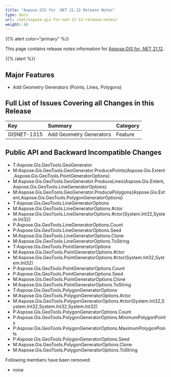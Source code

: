 ```yaml
---
title: "Aspose.GIS for .NET 21.12 Release Notes"
type: docs
url: /net/aspose-gis-for-net-21-12-release-notes/
weight: 60
---
```


{{% alert color="primary" %}} 

This page contains release notes information for [Aspose.GIS for .NET 21.12](https://www.nuget.org/packages/Aspose.GIS/21.12.0).

{{% /alert %}} 
## **Major Features**
- Add Geometry Generators (Points, Lines, Polygons)

## **Full List of Issues Covering all Changes in this Release**

|**Key**|**Summary**|**Category**|
| :- | :- | :- |
| GISNET-1315 | Add Geometry Generators | Feature |

## **Public API and Backward Incompatible Changes**
- T:Aspose.Gis.GeoTools.GeoGenerator
- M:Aspose.Gis.GeoTools.GeoGenerator.ProducePoints(Aspose.Gis.Extent,Aspose.Gis.GeoTools.PointGeneratorOptions)
- M:Aspose.Gis.GeoTools.GeoGenerator.ProduceLines(Aspose.Gis.Extent,Aspose.Gis.GeoTools.LineGeneratorOptions)
- M:Aspose.Gis.GeoTools.GeoGenerator.ProducePolygons(Aspose.Gis.Extent,Aspose.Gis.GeoTools.PolygonGeneratorOptions)
- T:Aspose.Gis.GeoTools.LineGeneratorOptions
- M:Aspose.Gis.GeoTools.LineGeneratorOptions.#ctor
- M:Aspose.Gis.GeoTools.LineGeneratorOptions.#ctor(System.Int32,System.Int32)
- P:Aspose.Gis.GeoTools.LineGeneratorOptions.Count
- P:Aspose.Gis.GeoTools.LineGeneratorOptions.Seed
- M:Aspose.Gis.GeoTools.LineGeneratorOptions.Clone
- M:Aspose.Gis.GeoTools.LineGeneratorOptions.ToString
- T:Aspose.Gis.GeoTools.PointGeneratorOptions
- M:Aspose.Gis.GeoTools.PointGeneratorOptions.#ctor
- M:Aspose.Gis.GeoTools.PointGeneratorOptions.#ctor(System.Int32,System.Int32)
- P:Aspose.Gis.GeoTools.PointGeneratorOptions.Count
- P:Aspose.Gis.GeoTools.PointGeneratorOptions.Seed
- M:Aspose.Gis.GeoTools.PointGeneratorOptions.Clone
- M:Aspose.Gis.GeoTools.PointGeneratorOptions.ToString
- T:Aspose.Gis.GeoTools.PolygonGeneratorOptions
- M:Aspose.Gis.GeoTools.PolygonGeneratorOptions.#ctor
- M:Aspose.Gis.GeoTools.PolygonGeneratorOptions.#ctor(System.Int32,System.Int32,System.Int32,System.Int32)
- P:Aspose.Gis.GeoTools.PolygonGeneratorOptions.Count
- P:Aspose.Gis.GeoTools.PolygonGeneratorOptions.MinimumPolygonPoints
- P:Aspose.Gis.GeoTools.PolygonGeneratorOptions.MaximumPolygonPoints
- P:Aspose.Gis.GeoTools.PolygonGeneratorOptions.Seed
- M:Aspose.Gis.GeoTools.PolygonGeneratorOptions.Clone
- M:Aspose.Gis.GeoTools.PolygonGeneratorOptions.ToString

Following members have been removed:
- none